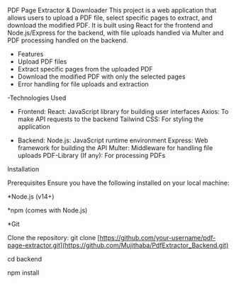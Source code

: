 PDF Page Extractor & Downloader
This project is a web application that allows users to upload a PDF file, select specific pages to extract, and download the modified PDF. It is built using React for the frontend and Node.js/Express for the backend, with file uploads handled via Multer and PDF processing handled on the backend.

* Features
* Upload PDF files
* Extract specific pages from the uploaded PDF
* Download the modified PDF with only the selected pages
* Error handling for file uploads and extraction

-Technologies Used

* Frontend:
React: JavaScript library for building user interfaces
Axios: To make API requests to the backend
Tailwind CSS: For styling the application

* Backend:
Node.js: JavaScript runtime environment
Express: Web framework for building the API
Multer: Middleware for handling file uploads
PDF-Library (If any): For processing PDFs

Installation

Prerequisites
Ensure you have the following installed on your local machine:

*Node.js (v14+)

*npm (comes with Node.js)

*Git

Clone the repository:
git clone [https://github.com/your-username/pdf-page-extractor.git](https://github.com/Mujithaba/PdfExtractor_Backend.git)


cd backend

npm install


